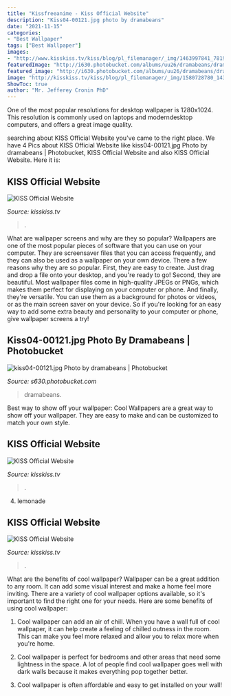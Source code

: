 ```yaml
---
title: "Kissfreeanime - Kiss Official Website"
description: "Kiss04-00121.jpg photo by dramabeans"
date: "2021-11-15"
categories:
- "Best Wallpaper"
tags: ["Best Wallpaper"]
images:
- "http://www.kisskiss.tv/kiss/blog/pl_filemanager/_img/1463997841_781942152.png"
featuredImage: "http://i630.photobucket.com/albums/uu26/dramabeans/drama/2010/kiss04/kiss04-00121.jpg"
featured_image: "http://i630.photobucket.com/albums/uu26/dramabeans/drama/2010/kiss04/kiss04-00121.jpg"
image: "http://kisskiss.tv/kiss/blog/pl_filemanager/_img/1580728780_1435809441l.jpg"
ShowToc: true
author: "Mr. Jefferey Cronin PhD"
---
```



One of the most popular resolutions for desktop wallpaper is 1280x1024. This resolution is commonly used on laptops and moderndesktop computers, and offers a great image quality.

	

		
searching about KISS Official Website you've came to the right place. We have 4 Pics about KISS Official Website like kiss04-00121.jpg Photo by dramabeans | Photobucket, KISS Official Website and also KISS Official Website. Here it is:
		
    
## KISS Official Website

<img loading=lazy src="http://www.kisskiss.tv/kiss/blog/pl_filemanager/_img/1463997841_781942152.png" onerror="this.onerror=null;this.src='https://tse3.mm.bing.net/th?id=OIP.Z0Hw7djmHqxXa_2wIalgCQHaEF&amp;pid=15.1';" alt="KISS Official Website">

_Source: kisskiss.tv_

>. 

	

What are wallpaper screens and why are they so popular?
Wallpapers are one of the most popular pieces of software that you can use on your computer. They are screensaver files that you can access frequently, and they can also be used as a wallpaper on your own device. There a few reasons why they are so popular. First, they are easy to create. Just drag and drop a file onto your desktop, and you're ready to go! Second, they are beautiful. Most wallpaper files come in high-quality JPEGs or PNGs, which makes them perfect for displaying on your computer or phone. And finally, they're versatile. You can use them as a background for photos or videos, or as the main screen saver on your device. So if you're looking for an easy way to add some extra beauty and personality to your computer or phone, give wallpaper screens a try!

    
## Kiss04-00121.jpg Photo By Dramabeans | Photobucket

<img loading=lazy src="http://i630.photobucket.com/albums/uu26/dramabeans/drama/2010/kiss04/kiss04-00121.jpg" onerror="this.onerror=null;this.src='https://tse3.mm.bing.net/th?id=OIP.aNSR-NO92T3NySnULyEAvAHaEK&amp;pid=15.1';" alt="kiss04-00121.jpg Photo by dramabeans | Photobucket">

_Source: s630.photobucket.com_

>dramabeans. 

	

Best way to show off your wallpaper:
Cool Wallpapers are a great way to show off your wallpaper. They are easy to make and can be customized to match your own style.

    
## KISS Official Website

<img loading=lazy src="http://www.kisskiss.tv/kiss/blog/pl_filemanager/_img/1463998106_1980474327.png" onerror="this.onerror=null;this.src='https://tse2.mm.bing.net/th?id=OIP._wMLsymJdDPFQsnnskUGpQHaEC&amp;pid=15.1';" alt="KISS Official Website">

_Source: kisskiss.tv_

>. 

	

4. lemonade 

    
## KISS Official Website

<img loading=lazy src="http://kisskiss.tv/kiss/blog/pl_filemanager/_img/1580728780_1435809441l.jpg" onerror="this.onerror=null;this.src='https://tse3.mm.bing.net/th?id=OIP.PNeZn_-myinMKLSlIEw3rAHaEK&amp;pid=15.1';" alt="KISS Official Website">

_Source: kisskiss.tv_

>. 

	

What are the benefits of cool wallpaper?
Wallpaper can be a great addition to any room. It can add some visual interest and make a home feel more inviting. There are a variety of cool wallpaper options available, so it's important to find the right one for your needs. Here are some benefits of using cool wallpaper: 
1. Cool wallpaper can add an air of chill. When you have a wall full of cool wallpaper, it can help create a feeling of chilled outness in the room. This can make you feel more relaxed and allow you to relax more when you're home. 

2. Cool wallpaper is perfect for bedrooms and other areas that need some lightness in the space. A lot of people find cool wallpaper goes well with dark walls because it makes everything pop together better. 

3. Cool wallpaper is often affordable and easy to get installed on your wall!

